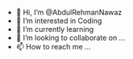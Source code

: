 - 👋 Hi, I’m @AbdulRehmanNawaz
- 👀 I’m interested in Coding
- 🌱 I’m currently learning 
- 💞️ I’m looking to collaborate on ...
- 📫 How to reach me ...

<!---
AbdulRehmanNawaz/AbdulRehmanNawaz is a ✨ special ✨ repository because its `README.md` (this file) appears on your GitHub profile.
You can click the Preview link to take a look at your changes.
--->
